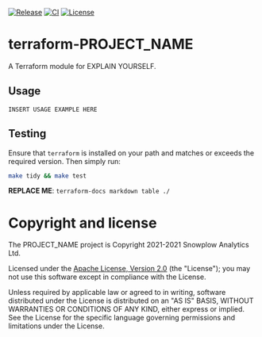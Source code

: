 [![Release][release-image]][release] [![CI][ci-image]][ci] [![License][license-image]][license]

# terraform-PROJECT_NAME

A Terraform module for EXPLAIN YOURSELF.

## Usage

```hcl
INSERT USAGE EXAMPLE HERE
```

## Testing

Ensure that `terraform` is installed on your path and matches or exceeds the required version.  Then simply run:

```bash
make tidy && make test
```

__REPLACE ME__: `terraform-docs markdown table ./`

# Copyright and license

The PROJECT_NAME project is Copyright 2021-2021 Snowplow Analytics Ltd.

Licensed under the [Apache License, Version 2.0][license] (the "License");
you may not use this software except in compliance with the License.

Unless required by applicable law or agreed to in writing, software
distributed under the License is distributed on an "AS IS" BASIS,
WITHOUT WARRANTIES OR CONDITIONS OF ANY KIND, either express or implied.
See the License for the specific language governing permissions and
limitations under the License.

[release]: https://github.com/snowplow-devops/terraform-PROJECT_NAME/releases/latest
[release-image]: https://img.shields.io/github/v/release/snowplow-devops/terraform-PROJECT_NAME

[ci]: https://github.com/snowplow-devops/terraform-PROJECT_NAME/actions?query=workflow%3Aci
[ci-image]: https://github.com/snowplow-devops/terraform-PROJECT_NAME/workflows/ci/badge.svg

[license]: https://www.apache.org/licenses/LICENSE-2.0
[license-image]: https://img.shields.io/badge/license-Apache--2-blue.svg?style=flat

